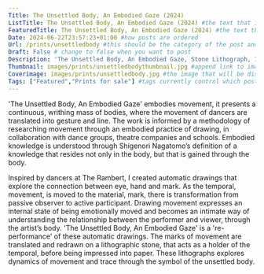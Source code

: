 ```yaml
---
Title: The Unsettled Body, An Embodied Gaze (2024)
ListTitle: The Unsettled Body, An Embodied Gaze (2024) #the text that is displayed below each post on the list pages
FeaturedTitle: The Unsettled Body, An Embodied Gaze (2024) #the text that is displayed if the post is on the featured slot
Date: 2024-06-22T23:57:23+01:00 #how posts are ordered 
Url: /prints/unsettledbody #this should be the category of the post and then the file name e.g. /print/printfilename
Draft: False # change to false when you want to post
Description: 'The Unsettled Body, An Embodied Gaze, Stone Lithograph, 124cm x 98cm, (2024)' #Ca[tion for main image and description for alt images
Thumbnail: images/prints/unsettledbodythumbnail.jpg #append link to image that will be shown on the list page
Coverimage: images/prints/unsettledbody.jpg #the image that will be displayed at the top of the post
Tags: ["Featured","Prints for sale"] #tags currently control which posts are featured and what prints are available to buy, add more by adding a comma to the latest tag
---
```

'The Unsettled Body, An Embodied Gaze' embodies movement, it presents a continuous, writhing mass of bodies, where the movement of dancers are translated into gesture and line. The work is informed by a methodology of researching movement through an embodied practice of drawing, in collaboration with dance groups, theatre companies and schools. Embodied knowledge is understood through Shigenori Nagatomo’s definition of a knowledge that resides not only in the body, but that is gained through the body. 

Inspired by dancers at The Rambert, I created automatic drawings that explore the connection between eye, hand and mark. As the temporal, movement, is moved to the material, mark, there is transformation from passive observer to active participant. Drawing movement expresses an internal state of being emotionally moved and becomes an intimate way of understanding the relationship between the performer and viewer, through the artist’s body. 'The Unsettled Body, An Embodied Gaze' is a 're-performance' of these automatic drawings. The marks of movement are translated and redrawn on a lithographic stone, that acts as a holder of the temporal, before being impressed into paper. These lithographs explores dynamics of movement and trace through the symbol of the unsettled body.

<!----
    Guide for basic text formatting if needed (italics, headings etc): https://www.markdownguide.org/basic-syntax/

    ![This is where the alt text goes (image description)](https://isabellatessier.co.uk/images/exhibitions/venice%20biennale/exhibition%20and%20talk/2-Cover-image.jpg <- link to the image)
    This is where to put the caption for the image
>



